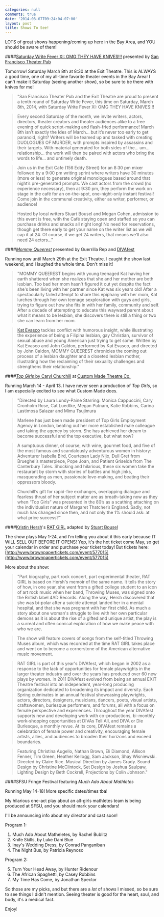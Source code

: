 ```yaml
---
categories: null
comments: true
date: '2014-03-07T09:24:04-07:00'
layout: post
title: Shows To See!
---
```


LOTS of great shows happening/coming up here in the Bay Area, and YOU should be aware of them! 

####[Saturday Write Fever XI: OMG THEY HAVE KNIVES!!!](http://www.facebook.com/events/414723085341195/) presented by [San Francisco Theater Pub](http://sftheaterpub.wordpress.com/)

Tomorrow! Saturday March 8th at 8:30 at the Exit Theatre. This is ALWAYS a good time, one of my all-time favorite theater events in the Bay Area! I can't make it Saturday (seeing another show), so be sure to be there with knives for me!

>"San Francisco Theater Pub and the Exit Theatre are proud to present a tenth round of Saturday Write Fever, this time on Saturday, March 8th, 2014, with Saturday Write Fever XI: OMG THEY HAVE KNIVES!!!

>Every second Saturday of the month, we invite writers, actors, directors, theater creators and theater audiences alike to a free evening of quick script-making and flash-fried performance! March 8th isn’t exactly the Ides of March… but it’s never too early to get paranoid, right? Writers will be teamed up and tasked with creating DUOLOGUES OF MURDER, with prompts inspired by assassins and their targets. With material generated for both sides of the… um… relationship… the work will then be paired with actors who bring the words to life… and untimely death.

>Join us in the Exit Cafe (156 Eddy Street) for an 8:30 pm mixer followed by a 9:00 pm writing sprint where writers have 30 minutes (more or less) to generate original monologues based around that night’s pre-generated prompts. We cast actors from the crowd (no experience necessary), then at 9:30 pm, they perform the work on stage in the café for an on-the-spot, one-night-only instant festival! Come join in the communal creativity, either as writer, performer, or audience!

>Hosted by local writers Stuart Bousel and Megan Cohen, admission to this event is free, with the Café staying open and staffed so you can purchase drinks and snacks all night long! No need for reservations, though get there early to get your name on the writer list as we will cap it at 24. Of course, if we get 24 writers, that means we’ll also need 24 actors…"

####[*Mommy Queerest*](http://www.brownpapertickets.com/event/547871) presented by Guerrilla Rep and [DIVAfest](http://www.facebook.com/events/626862134030379/)

Running now until March 29th at the Exit Theatre. I caught the show last weekend, and I laughed the whole time. Don't miss it!

>"MOMMY QUEEREST begins with young teenaged Kat having her earth shattered when she realizes that she and her mother are both lesbian. Too bad her mom hasn't figured it out yet  despite the fact she's been living with her partner since Kat was six years old! After a spectacularly failed attempt to share this epiphany with her mom, Kat lurches through her own teenage sexploration with guys and girls, trying to figure out how she fits in with her family, community and self. After a decade of attempting to educate this wayward parent about what it means to be lesbian, she discovers there is still a thing or two she can learn from her mom.

>[Kat Evasco](http://katevasco.com/) tackles conflict with humorous insight, while illustrating the experience of being a Filipina lesbian, gay Christian, survivor of sexual abuse and young American just trying to get some. Written by Kat Evasco and John Caldon, performed by Kat Evasco, and directed by John Caldon, MOMMY QUEEREST chronicles the coming out process of a lesbian daughter and a closeted lesbian mother, illustrating how the reclaiming of their sexuality challenges and strengthens their relationship."

####[*Top Girls* by Caryl Churchill](http://www.facebook.com/events/1460272867521486/?ref=br_tf) at [Custom Made Theatre Co.](http://custommade.org/)

Running March 14 - April 13. I have never seen a production of *Top Girls*, so I am especially excited to see what Custom Made does. 

>"Directed by Laura Lundy-Paine
Starring: Monica Cappuccini, Cary Cronholm Rose, Cat Luedtke, Megan Putnam, Katie Robbins, Carina Lastimosa Salazar and Mimu Tsujimura

>Marlene has just been made president of Top Girls Employment Agency in London, beating out her more established male colleague and taking the agency by storm. She has achieved her dream to become successful and the top executive, but what now? 

>A sumptuous dinner, of course, with wine, gourmet food, and five of the most famous and scandalously adventurous women in history: Adventurer Isabella Bird, Courtesan Lady Nijo, Dull Gret from Brueghel’s masterpiece, Pope Joan, and Patient Griselda from The Canterbury Tales. Shocking and hilarious, these six women take the restaurant by storm with stories of battles and high jinks, masquerading as men, passionate love-making, and beating their oppressors bloody.

>Churchill’s gift for rapid-fire exchanges, overlapping dialogue and fearless thrust of her subject matter are as breath-taking now as they when “Top Girls” was presented in the 80’s as a scathing attaching on the individualist nature of Margaret Thatcher’s England. Sadly, not much has changed since then, and not only the 1% should ask: at what price success?"

####[Kristin Hersh](http://www.kristinhersh.com/)'s [RAT GIRL](http://www.facebook.com/events/1423813764526368/) adapted by [Stuart Bousel](http://dramalist.com/people/2774/stuart-bousel/author/director/actor)

The show plays May 1-24, and I'm telling you about it this early because IT WILL SELL OUT BEFORE IT OPENS! Yep, it's the hot ticket come May, so get your calendar in order and purchase your ticket today! But tickets here: [http://www.brownpapertickets.com/event/577015](http://www.brownpapertickets.com/event/577015)

More about the show:

>"Part biography, part rock concert, part experimental theater, RAT GIRL is based on Hersh's memoir of the same name. It tells the story of how, in one year, she went from a gifted college student to an icon of art rock music when her band, Throwing Muses, was signed onto the British label 4AD Records. Along the way, Hersh discovered that she was bi-polar after a suicide attempt landed her in a mental hospital, and that she was pregnant with her first child. As much a story about one woman's struggle to live with her own particular demons as it is about the rise of a gifted and unique artist, the play is a surreal and often comical exploration of how we make peace with who we are. 

>The show will feature covers of songs from the self-titled Throwing Muses album, which was recorded at the time RAT GIRL takes place and went on to become a cornerstone of the American alternative music movement. 

>RAT GIRL is part of this year's DIVAfest, which began in 2002 as a response to the lack of opportunities for female playwrights in the larger theater industry and over the years has produced over 60 new plays by women. In 2011 DIVAfest evolved from being an annual EXIT Theatre festival into an independent, year-long producing organization dedicated to broadening its impact and diversity. Each Spring culminates in an annual festival showcasing playwrights, actors, directors, designers, musicians, dancers, poets, visual artists, craftswomen, burlesque performers, and forums, all with a focus on female perspective and experiences. Throughout the year DIVAfest supports new and developing work with co-productions, bi-monthly work-shopping opportunities at DIVAs Tell All, and DIVA or Die Burlesque, a monthly revue. At its core, DIVAfest remains a celebration of female power and creativity, encouraging female artists, allies, and audiences to broaden their horizons and exceed boundaries.

>Featuring Christina Augello, Nathan Brown, Eli Diamond, Allison Fenner, Tim Green, Heather Kellogg, Sam Jackson, Shay Wisniewski. Directed by Claire Rice. Musical Direction by James Grady. Sound Design by Christine McClintock, Set Design by Joshua Saulpaw, Lighting Design by Beth Cockrell, Projections by Colin Johnson."

####SFSU Fringe Festival featuring *Much Ado About Mathletes*

Running May 14-18! More specific dates/times tba!

My hilarious one-act play about an all-girls mathletes team is being produced at SFSU, and you should mark your calendars! 

I'll be announcing info about my director and cast soon! 

Program 1:

1. Much Ado About Matheletes, by Rachel Bublitz
2. Knife Skills, by Luke Dani Blue
3. Inay's Wedding Dress, by Conrad Panganiban
4. The Night Bus, by Patricia Reynoso

Program 2:

5. Turn Your Head Away, by Hunter Ridenour
6. The African Spaghetti, by Casey Robbins
7. My Time Has Come, by Jonathan Spector

So those are my picks, and but there are a *lot* of shows I missed, so be sure to see things I didn't mention. Seeing theater is good for the heart, soul, and body, it's a medical fact.

Enjoy!